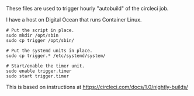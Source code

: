 These files are used to trigger hourly "autobuild" of the circleci job.

I have a host on Digital Ocean that runs Container Linux.

```
# Put the script in place.
sudo mkdir /opt/sbin
sudo cp trigger /opt/sbin/

# Put the systemd units in place.
sudo cp trigger.* /etc/systemd/system/

# Start/enable the timer unit.
sudo enable trigger.timer
sudo start trigger.timer
```

This is based on instructions at
https://circleci.com/docs/1.0/nightly-builds/
